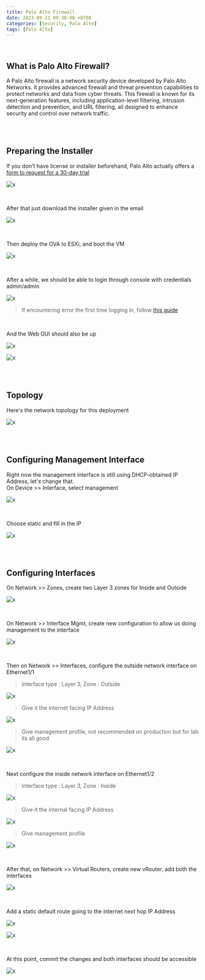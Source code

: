 ```yaml
---
title: Palo Alto Firewall
date: 2023-09-21 09:30:00 +0700
categories: [Security, Palo Alto]
tags: [Palo Alto]
---
```


<br>

## What is Palo Alto Firewall?

A Palo Alto firewall is a network security device developed by Palo Alto Networks. It provides advanced firewall and threat prevention capabilities to protect networks and data from cyber threats. This firewall is known for its next-generation features, including application-level filtering, intrusion detection and prevention, and URL filtering, all designed to enhance security and control over network traffic.

<br>
<br>

## Preparing the Installer

If you don't have license or installer beforehand, Palo Alto actually offers a [form to request for a 30-day trial](https://www.paloaltonetworks.com/vm-series-trial)

![x](/static/2023-09-21-palo/01.png)

<br>

After that just download the installer given in the email

![x](/static/2023-09-21-palo/02.png)

<br>

Then deploy the OVA to ESXi, and boot the VM

![x](/static/2023-09-21-palo/03.png)

<br>

After a while, we should be able to login through console with credentials admin/admin

![x](/static/2023-09-21-palo/04.png)

> If encountering error the first time logging in, follow [this guide](https://live.paloaltonetworks.com/t5/vm-series-in-the-private-cloud/unable-to-start-trial-vm-on-esxi/td-p/543039)

<br>

And the Web GUI should also be up

![x](/static/2023-09-21-palo/05.png)

![x](/static/2023-09-21-palo/06.png)

<br>
<br>

## Topology

Here's the network topology for this deployment

![x](/static/2023-09-21-palo/00.png)

<br>
<br>

## Configuring Management Interface

Right now the management interface is still using DHCP-obtained IP Address, let's change that. <br>
On Device >> Interface, select management

![x](/static/2023-09-21-palo/19.png)

<br>

Choose static and fill in the IP

![x](/static/2023-09-21-palo/20.png)

<br>
<br>

## Configuring Interfaces

On Network >> Zones, create two Layer 3 zones for Inside and Outside

![x](/static/2023-09-21-palo/07.png)

<br>

On Network >> Interface Mgmt, create new configuration to allow us doing management to the interface

![x](/static/2023-09-21-palo/08.png)

<br>

Then on Network >> Interfaces, configure the outside network interface on Ethernet1/1

> Interface type : Layer 3, Zone : Outside

![x](/static/2023-09-21-palo/09.png)

> Give it the internet facing IP Address

![x](/static/2023-09-21-palo/10.png)

> Give management profile, not recommended on production but for lab its all good

![x](/static/2023-09-21-palo/11.png)

<br>

Next configure the inside network interface on Ethernet1/2

> Interface type : Layer 3, Zone : Inside

![x](/static/2023-09-21-palo/12.png)

> Give it the internal facing IP Address

![x](/static/2023-09-21-palo/13.png)

> Give management profile

![x](/static/2023-09-21-palo/14.png)

<br>

After that, on Network >> Virtual Routers, create new vRouter, add both the interfaces

![x](/static/2023-09-21-palo/15.png)

<br>

Add a static default route going to the internet next hop IP Address

![x](/static/2023-09-21-palo/16.png)

![x](/static/2023-09-21-palo/17.png)

<br>

At this point, commit the changes and both interfaces should be accessible

![x](/static/2023-09-21-palo/18.png)

<br>
<br>


